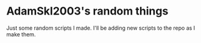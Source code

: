 # AdamSkI2003's random things
Just some random scripts I made. I'll be adding new scripts to the repo as I make them.
